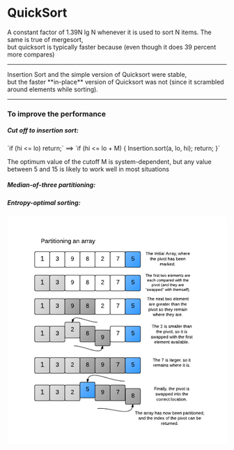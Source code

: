 # QuickSort

A constant factor of 1.39N lg N whenever it is used to sort N items. The same is true of mergesort,<br>
but quicksort is typically faster because (even though it does 39 percent more compares)
<hr>
Insertion Sort and the simple version of Quicksort were stable, <br> 
but the faster **in-place** version of Quicksort was not (since it scrambled around elements while sorting).
<hr>
<h3>To improve the performance</h3>
<h5>Cut off to insertion sort:</h5> 
`if (hi <= lo) return;` ==> `if (hi <= lo + M) { Insertion.sort(a, lo, hi); return; }`

The optimum value of the cutoff M is system-dependent, but any value between 5 and 15 is likely to work well in most situations
<h5>Median-of-three partitioning:</h5>
<h5>Entropy-optimal sorting:</h5> 

<img src="./quicksort.png">
